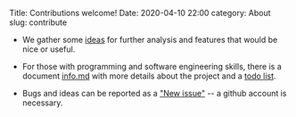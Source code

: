 Title: Contributions welcome!
Date: 2020-04-10 22:00
category: About
slug: contribute

* We gather some
  [ideas](https://github.com/fangohr/coronavirus-2020/blob/master/ideas.md) for
  further analysis and features that would be nice or useful.

* For those with programming and software engineering skills, there is a
  document
  [info.md](https://github.com/fangohr/coronavirus-2020/blob/master/info.md)
  with more details about the project and a [todo
  list](https://github.com/fangohr/coronavirus-2020/blob/master/todo.md).

* Bugs and ideas can be reported as a ["New
  issue"](https://github.com/fangohr/coronavirus-2020/blob/master/issues) -- a
  github account is necessary.


